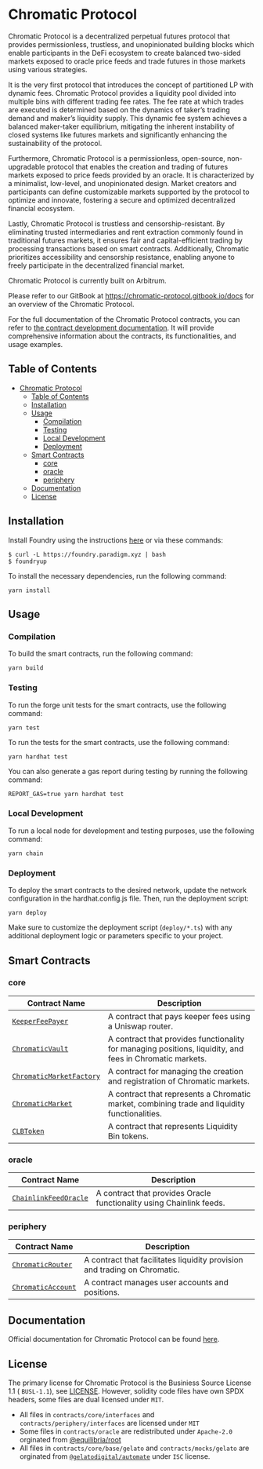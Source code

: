 # Chromatic Protocol

Chromatic Protocol is a decentralized perpetual futures protocol that provides permissionless, trustless, and unopinionated building blocks which enable participants in the DeFi ecosystem to create balanced two-sided markets exposed to oracle price feeds and trade futures in those markets using various strategies.

It is the very first protocol that introduces the concept of partitioned LP with dynamic fees. Chromatic Protocol provides a liquidity pool divided into multiple bins with different trading fee rates. The fee rate at which trades are executed is determined based on the dynamics of taker’s trading demand and maker’s liquidity supply. This dynamic fee system achieves a balanced maker-taker equilibrium, mitigating the inherent instability of closed systems like futures markets and significantly enhancing the sustainability of the protocol.

Furthermore, Chromatic Protocol is a permissionless, open-source, non-upgradable protocol that enables the creation and trading of futures markets exposed to price feeds provided by an oracle. It is characterized by a minimalist, low-level, and unopinionated design. Market creators and participants can define customizable markets supported by the protocol to optimize and innovate, fostering a secure and optimized decentralized financial ecosystem.

Lastly, Chromatic Protocol is trustless and censorship-resistant. By eliminating trusted intermediaries and rent extraction commonly found in traditional futures markets, it ensures fair and capital-efficient trading by processing transactions based on smart contracts. Additionally, Chromatic prioritizes accessibility and censorship resistance, enabling anyone to freely participate in the decentralized financial market.

Chromatic Protocol is currently built on Arbitrum.

Please refer to our GitBook at https://chromatic-protocol.gitbook.io/docs for an overview of the Chromatic Protocol.

For the full documentation of the Chromatic Protocol contracts, you can refer to [the contract development documentation](https://chromatic.finance/docs/contracts/intro/). It will provide comprehensive information about the contracts, its functionalities, and usage examples.

## Table of Contents

- [Chromatic Protocol](#chromatic-protocol)
  - [Table of Contents](#table-of-contents)
  - [Installation](#installation)
  - [Usage](#usage)
    - [Compilation](#compilation)
    - [Testing](#testing)
    - [Local Development](#local-development)
    - [Deployment](#deployment)
  - [Smart Contracts](#smart-contracts)
    - [core](#core)
    - [oracle](#oracle)
    - [periphery](#periphery)
  - [Documentation](#documentation)
  - [License](#license)

## Installation

Install Foundry using the instructions
[here](https://book.getfoundry.sh/getting-started/installation.html) or via
these commands:

```
$ curl -L https://foundry.paradigm.xyz | bash
$ foundryup
```

To install the necessary dependencies, run the following command:

```shell
yarn install
```

## Usage

### Compilation

To build the smart contracts, run the following command:

```shell
yarn build
```

### Testing

To run the forge unit tests for the smart contracts, use the following command:

```shell
yarn test
```

To run the tests for the smart contracts, use the following command:

```shell
yarn hardhat test
```

You can also generate a gas report during testing by running the following command:

```shell
REPORT_GAS=true yarn hardhat test
```

### Local Development

To run a local node for development and testing purposes, use the following command:

```shell
yarn chain
```

### Deployment

To deploy the smart contracts to the desired network, update the network configuration in the hardhat.config.js file. Then, run the deployment script:

```shell
yarn deploy
```

Make sure to customize the deployment script (`deploy/*.ts`) with any additional deployment logic or parameters specific to your project.


## Smart Contracts

<!-- 여기에 core/periphery/ 등의 구분 나누어서 정리할 필요가 있음. ( depolyed address 는 체인별로 나중에 추가 ) -->

### core

| Contract Name                                                         | Description                                                                                              |
| --------------------------------------------------------------------- | -------------------------------------------------------------------------------------------------------- |
| [`KeeperFeePayer`](contracts/core/KeeperFeePayer.sol)                 | A contract that pays keeper fees using a Uniswap router.                                                 |
| [`ChromaticVault`](contracts/core/ChromaticVault.sol)                 | A contract that provides functionality for managing positions, liquidity, and fees in Chromatic markets. |
| [`ChromaticMarketFactory`](contracts/core/ChromaticMarketFactory.sol) | A contract for managing the creation and registration of Chromatic markets.                              |
| [`ChromaticMarket`](contracts/core/ChromaticMarket.sol)               | A contract that represents a Chromatic market, combining trade and liquidity functionalities.            |
| [`CLBToken`](contracts/core/CLBToken.sol)                             | A contract that represents Liquidity Bin tokens.                                                         |

### oracle

| Contract Name                                                     | Description                                                                                              |
| ----------------------------------------------------------------- | -------------------------------------------------------------------------------------------------------- |
| [`ChainlinkFeedOracle`](contracts/oracle/ChainlinkFeedOracle.sol) | A contract that provides Oracle functionality using Chainlink feeds.                                     |

### periphery

| Contract Name                                                  | Description                                                               |
| -------------------------------------------------------------- | ------------------------------------------------------------------------- |
| [`ChromaticRouter`](contracts/periphery/ChromaticRouter.sol)   | A contract that facilitates liquidity provision and trading on Chromatic. |
| [`ChromaticAccount`](contracts/periphery/ChromaticAccount.sol) | A contract manages user accounts and positions.                           |

## Documentation

Official documentation for Chromatic Protocol can be found [here](https://chromatic-protocol.github.io/docs-preview).

## License

The primary license for Chromatic Protocol is the Businiess Source License 1.1 ( `BUSL-1.1`), see [LICENSE](./LICENSE). However, solidity code files have own SPDX headers, some files are dual licensed under `MIT`.
  - All files in `contracts/core/interfaces` and `contracts/periphery/interfaces` are licensed under `MIT`
  - Some files in `contracts/oracle` are redistributed under `Apache-2.0` orginated from [@equilibria/root](https://github.com/equilibria-xyz/root)
  - All files in `contracts/core/base/gelato` and `contracts/mocks/gelato` are orginated from [`@gelatodigital/automate`](https://github.com/gelatodigital/automate) under `ISC` license.

